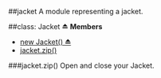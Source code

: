 <a name="module_jacket"></a>
##jacket
A module representing a jacket.

<a name="module_jacket"></a>
##class: Jacket ⏏
**Members**

  * [new Jacket() ⏏](#module_jacket)
* [jacket.zip()](#module_jacket#zip)

<a name="module_jacket#zip"></a>
###jacket.zip()
Open and close your Jacket.

